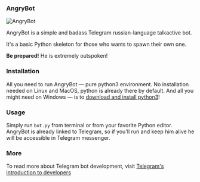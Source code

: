 ### AngryBot

![AngryBot](https://image.ibb.co/fLHjtv/AngryBot.jpg)



AngryBot is a simple and badass Telegram russian-language talkactive bot.

It's a basic Python skeleton for those who wants to spawn their own one.

__Be prepared!__ He is extremely outspoken!

### Installation

All you need to run AngryBot — pure python3 environment. No installation needed on Linux and MacOS, python is already there by default. And all you might need on Windows — is to [download and install python3](https://www.python.org/downloads/)!

### Usage

Simply run `bot.py` from terminal or from your favorite Python editor. AngryBot is already linked to Telegram, so if you'll run and keep him alive he will be accessible in Telegram messenger.

### More

To read more about Telegram bot development, visit [Telegram's introduction to developers](https://core.telegram.org/bots)